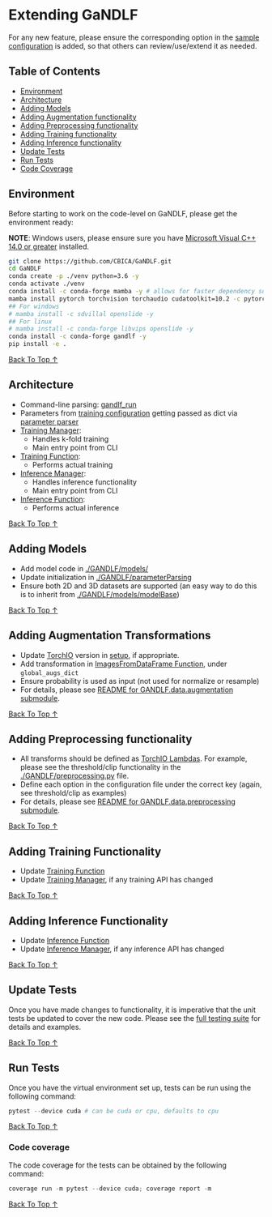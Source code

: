 # Extending GaNDLF

For any new feature, please ensure the corresponding option in the [sample configuration](https://github.com/CBICA/GaNDLF/blob/master/samples/sample_training.yaml) is added, so that others can review/use/extend it as needed.

## Table of Contents
- [Environment](#environment)
- [Architecture](#architecture)
- [Adding Models](#adding-models)
- [Adding Augmentation functionality](#adding-augmentation-transformations)
- [Adding Preprocessing functionality](#adding-preprocessing-functionality)
- [Adding Training functionality](#adding-training-functionality)
- [Adding Inference functionality](#adding-inference-functionality)
- [Update Tests](#update-tests)
- [Run Tests](#run-tests)
- [Code Coverage](#code-coverage)

## Environment

Before starting to work on the code-level on GaNDLF, please get the environment ready:

**NOTE**: Windows users, please ensure sure you have [Microsoft Visual C++ 14.0 or greater](http://visualstudio.microsoft.com/visual-cpp-build-tools) installed.

```bash
git clone https://github.com/CBICA/GaNDLF.git
cd GaNDLF
conda create -p ./venv python=3.6 -y
conda activate ./venv
conda install -c conda-forge mamba -y # allows for faster dependency solving
mamba install pytorch torchvision torchaudio cudatoolkit=10.2 -c pytorch
## For windows
# mamba install -c sdvillal openslide -y
## For linux
# mamba install -c conda-forge libvips openslide -y
conda install -c conda-forge gandlf -y
pip install -e .
```

[Back To Top &uarr;](#table-of-contents)

## Architecture

- Command-line parsing: [gandlf_run](https://github.com/CBICA/GaNDLF/blob/master/gandlf_run)
- Parameters from [training configuration](https://github.com/CBICA/GaNDLF/blob/master/samples/sample_training.yaml) getting passed as dict via [parameter parser](https://github.com/CBICA/GaNDLF/blob/master/GANDLF/parseConfig.py)
- [Training Manager](https://github.com/CBICA/GaNDLF/blob/master/GANDLF/training_manager.py): 
  - Handles k-fold training 
  - Main entry point from CLI
- [Training Function](https://github.com/CBICA/GaNDLF/blob/master/GANDLF/training_loop.py): 
  - Performs actual training
- [Inference Manager](https://github.com/CBICA/GaNDLF/blob/master/GANDLF/inference_manager.py): 
  - Handles inference functionality 
  - Main entry point from CLI
- [Inference Function](https://github.com/CBICA/GaNDLF/blob/master/GANDLF/inference_loop.py): 
  - Performs actual inference

[Back To Top &uarr;](#table-of-contents)

## Adding Models

- Add model code in [./GANDLF/models/](https://github.com/CBICA/GaNDLF/blob/master/GANDLF/models/)
- Update initialization in [./GANDLF/parameterParsing](https://github.com/CBICA/GaNDLF/blob/master/GANDLF/parameterParsing.py)
- Ensure both 2D and 3D datasets are supported (an easy way to do this is to inherit from [./GANDLF/models/modelBase](https://github.com/CBICA/GaNDLF/blob/master/GANDLF/models/modelBase.py))

[Back To Top &uarr;](#table-of-contents)

## Adding Augmentation Transformations

- Update [TorchIO](https://github.com/fepegar/torchio) version in [setup](https://github.com/CBICA/GaNDLF/blob/master/setup.py), if appropriate.
- Add transformation in [ImagesFromDataFrame Function](https://github.com/CBICA/GaNDLF/blob/master/GANDLF/data/ImagesFromDataFrame.py), under `global_augs_dict`
- Ensure probability is used as input (not used for normalize or resample)
- For details, please see [README for GANDLF.data.augmentation submodule](https://github.com/CBICA/GaNDLF/blob/master/GANDLF/data/augmentation/README.md).

[Back To Top &uarr;](#table-of-contents)

## Adding Preprocessing functionality

- All transforms should be defined as [TorchIO Lambdas](https://torchio.readthedocs.io/transforms/others.html#lambda). For example, please see the threshold/clip functionality in the [./GANDLF/preprocessing.py](https://github.com/CBICA/GaNDLF/blob/master/GANDLF/preprocessing.py) file.
- Define each option in the configuration file under the correct key (again, see threshold/clip as examples)
- For details, please see [README for GANDLF.data.preprocessing submodule](https://github.com/CBICA/GaNDLF/blob/master/GANDLF/data/preprocessing/README.md).

[Back To Top &uarr;](#table-of-contents)

## Adding Training Functionality

- Update [Training Function](https://github.com/CBICA/GaNDLF/blob/master/GANDLF/training_loop.py)
- Update [Training Manager](https://github.com/CBICA/GaNDLF/blob/master/GANDLF/training_manager.py), if any training API has changed

[Back To Top &uarr;](#table-of-contents)

## Adding Inference Functionality

- Update [Inference Function](https://github.com/CBICA/GaNDLF/blob/master/GANDLF/inference_loop.py)
- Update [Inference Manager](https://github.com/CBICA/GaNDLF/blob/master/GANDLF/inference_manager.py), if any inference API has changed

[Back To Top &uarr;](#table-of-contents)

## Update Tests

Once you have made changes to functionality, it is imperative that the unit tests be updated to cover the new code. Please see the [full testing suite](https://github.com/CBICA/GaNDLF/blob/master/testing/test_full.py) for details and examples.

[Back To Top &uarr;](#table-of-contents)

## Run Tests

Once you have the virtual environment set up, tests can be run using the following command:
```powershell
pytest --device cuda # can be cuda or cpu, defaults to cpu
```

[Back To Top &uarr;](#table-of-contents)

### Code coverage

The code coverage for the tests can be obtained by the following command:
```powershell
coverage run -m pytest --device cuda; coverage report -m
```

[Back To Top &uarr;](#table-of-contents)
